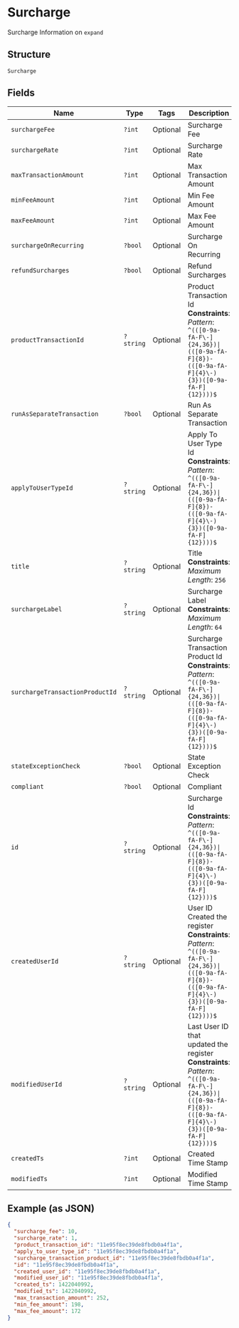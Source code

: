 
# Surcharge

Surcharge Information on `expand`

## Structure

`Surcharge`

## Fields

| Name | Type | Tags | Description | Getter | Setter |
|  --- | --- | --- | --- | --- | --- |
| `surchargeFee` | `?int` | Optional | Surcharge Fee | getSurchargeFee(): ?int | setSurchargeFee(?int surchargeFee): void |
| `surchargeRate` | `?int` | Optional | Surcharge Rate | getSurchargeRate(): ?int | setSurchargeRate(?int surchargeRate): void |
| `maxTransactionAmount` | `?int` | Optional | Max Transaction Amount | getMaxTransactionAmount(): ?int | setMaxTransactionAmount(?int maxTransactionAmount): void |
| `minFeeAmount` | `?int` | Optional | Min Fee Amount | getMinFeeAmount(): ?int | setMinFeeAmount(?int minFeeAmount): void |
| `maxFeeAmount` | `?int` | Optional | Max Fee Amount | getMaxFeeAmount(): ?int | setMaxFeeAmount(?int maxFeeAmount): void |
| `surchargeOnRecurring` | `?bool` | Optional | Surcharge On Recurring | getSurchargeOnRecurring(): ?bool | setSurchargeOnRecurring(?bool surchargeOnRecurring): void |
| `refundSurcharges` | `?bool` | Optional | Refund Surcharges | getRefundSurcharges(): ?bool | setRefundSurcharges(?bool refundSurcharges): void |
| `productTransactionId` | `?string` | Optional | Product Transaction Id<br>**Constraints**: *Pattern*: `^(([0-9a-fA-F\-]{24,36})\|(([0-9a-fA-F]{8})-(([0-9a-fA-F]{4}\-){3})([0-9a-fA-F]{12})))$` | getProductTransactionId(): ?string | setProductTransactionId(?string productTransactionId): void |
| `runAsSeparateTransaction` | `?bool` | Optional | Run As Separate Transaction | getRunAsSeparateTransaction(): ?bool | setRunAsSeparateTransaction(?bool runAsSeparateTransaction): void |
| `applyToUserTypeId` | `?string` | Optional | Apply To User Type Id<br>**Constraints**: *Pattern*: `^(([0-9a-fA-F\-]{24,36})\|(([0-9a-fA-F]{8})-(([0-9a-fA-F]{4}\-){3})([0-9a-fA-F]{12})))$` | getApplyToUserTypeId(): ?string | setApplyToUserTypeId(?string applyToUserTypeId): void |
| `title` | `?string` | Optional | Title<br>**Constraints**: *Maximum Length*: `256` | getTitle(): ?string | setTitle(?string title): void |
| `surchargeLabel` | `?string` | Optional | Surcharge Label<br>**Constraints**: *Maximum Length*: `64` | getSurchargeLabel(): ?string | setSurchargeLabel(?string surchargeLabel): void |
| `surchargeTransactionProductId` | `?string` | Optional | Surcharge Transaction Product Id<br>**Constraints**: *Pattern*: `^(([0-9a-fA-F\-]{24,36})\|(([0-9a-fA-F]{8})-(([0-9a-fA-F]{4}\-){3})([0-9a-fA-F]{12})))$` | getSurchargeTransactionProductId(): ?string | setSurchargeTransactionProductId(?string surchargeTransactionProductId): void |
| `stateExceptionCheck` | `?bool` | Optional | State Exception Check | getStateExceptionCheck(): ?bool | setStateExceptionCheck(?bool stateExceptionCheck): void |
| `compliant` | `?bool` | Optional | Compliant | getCompliant(): ?bool | setCompliant(?bool compliant): void |
| `id` | `?string` | Optional | Surcharge Id<br>**Constraints**: *Pattern*: `^(([0-9a-fA-F\-]{24,36})\|(([0-9a-fA-F]{8})-(([0-9a-fA-F]{4}\-){3})([0-9a-fA-F]{12})))$` | getId(): ?string | setId(?string id): void |
| `createdUserId` | `?string` | Optional | User ID Created the register<br>**Constraints**: *Pattern*: `^(([0-9a-fA-F\-]{24,36})\|(([0-9a-fA-F]{8})-(([0-9a-fA-F]{4}\-){3})([0-9a-fA-F]{12})))$` | getCreatedUserId(): ?string | setCreatedUserId(?string createdUserId): void |
| `modifiedUserId` | `?string` | Optional | Last User ID that updated the register<br>**Constraints**: *Pattern*: `^(([0-9a-fA-F\-]{24,36})\|(([0-9a-fA-F]{8})-(([0-9a-fA-F]{4}\-){3})([0-9a-fA-F]{12})))$` | getModifiedUserId(): ?string | setModifiedUserId(?string modifiedUserId): void |
| `createdTs` | `?int` | Optional | Created Time Stamp | getCreatedTs(): ?int | setCreatedTs(?int createdTs): void |
| `modifiedTs` | `?int` | Optional | Modified Time Stamp | getModifiedTs(): ?int | setModifiedTs(?int modifiedTs): void |

## Example (as JSON)

```json
{
  "surcharge_fee": 10,
  "surcharge_rate": 1,
  "product_transaction_id": "11e95f8ec39de8fbdb0a4f1a",
  "apply_to_user_type_id": "11e95f8ec39de8fbdb0a4f1a",
  "surcharge_transaction_product_id": "11e95f8ec39de8fbdb0a4f1a",
  "id": "11e95f8ec39de8fbdb0a4f1a",
  "created_user_id": "11e95f8ec39de8fbdb0a4f1a",
  "modified_user_id": "11e95f8ec39de8fbdb0a4f1a",
  "created_ts": 1422040992,
  "modified_ts": 1422040992,
  "max_transaction_amount": 252,
  "min_fee_amount": 198,
  "max_fee_amount": 172
}
```

